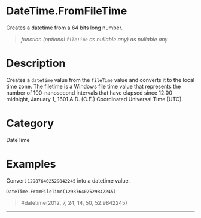 # DateTime.FromFileTime
Creates a datetime from a 64 bits long number.
> _function (optional <code>fileTime</code> as nullable any) as nullable any_

# Description 
Creates a <code>datetime</code> value from the <code>fileTime</code> value and converts it to the local time zone. The filetime is a Windows file time value that represents the number of 100-nanosecond intervals that have elapsed since 12:00 midnight, January 1, 1601 A.D. (C.E.) Coordinated Universal Time (UTC).
# Category 
DateTime
# Examples 
Convert <code>129876402529842245</code> into a datetime value.
```
DateTime.FromFileTime(129876402529842245)
```
> #datetime(2012, 7, 24, 14, 50, 52.9842245)
***
